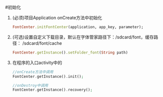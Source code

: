 #初始化

1. (必须)项目Application onCreate方法中初始化

    ```ruby
    FontCenter.initFontCenter(application, app_key, parameter);
    ```

2. (可选)设置自定义下载目录，默认在字体管家路径下：/sdcard/font，缓存路径：
/sdcard/font/cache

    ```ruby
    FontCenter.getInstance().setFolder_font(String path)
    ```

3. 在程序的入口activity中的

    ```php
    //onCreate方法中调用
    FontCenter.getInstance().init();

    //onDestroy中调用
    FontCenter.getInstance().recovery();
    ```
